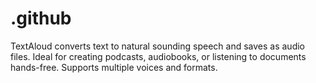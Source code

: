 # .github
TextAloud converts text to natural sounding speech and saves as audio files. Ideal for creating podcasts, audiobooks, or listening to documents hands-free. Supports multiple voices and formats.
